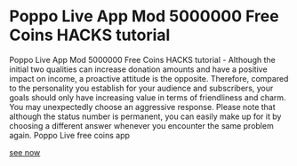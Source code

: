 # Poppo Live App Mod 5000000 Free Coins HACKS tutorial

Poppo Live App Mod 5000000 Free Coins HACKS tutorial - Although the initial two qualities can increase donation amounts and have a positive impact on income, a proactive attitude is the opposite. Therefore, compared to the personality you establish for your audience and subscribers, your goals should only have increasing value in terms of friendliness and charm. You may unexpectedly choose an aggressive response. Please note that although the status number is permanent, you can easily make up for it by choosing a different answer whenever you encounter the same problem again. Poppo Live free coins app

[see now](https://www.start.gg/user/55963de6)

